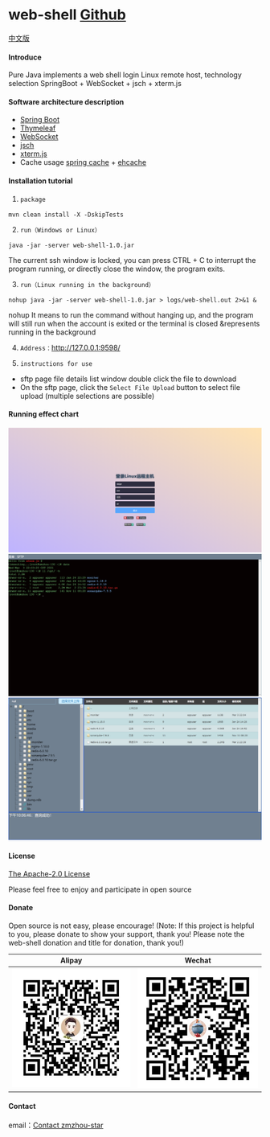 # web-shell [Github](https://github.com/zmzhou-star/web-shell)
[中文版](README.md)

#### Introduce
Pure Java implements a web shell login Linux remote host, technology selection SpringBoot + WebSocket + jsch + xterm.js

#### Software architecture description
* [Spring Boot](https://start.spring.io/)
* [Thymeleaf](https://docs.spring.io/spring-boot/docs/2.4.1/reference/htmlsingle/#boot-features-spring-mvc-template-engines)
* [WebSocket](https://docs.spring.io/spring-boot/docs/2.4.1/reference/htmlsingle/#boot-features-websockets)
* [jsch](https://github.com/is/jsch)
* [xterm.js](https://github.com/xtermjs/xterm.js/)
* Cache usage [spring cache](https://docs.spring.io/spring-boot/docs/2.4.1/reference/htmlsingle/#boot-features-caching-provider-ehcache2) + [ehcache](https://www.ehcache.org/)

#### Installation tutorial
1. `package`
```
mvn clean install -X -DskipTests
```
2. `run（Windows or Linux）`
```
java -jar -server web-shell-1.0.jar
```
The current ssh window is locked, you can press CTRL + C to interrupt the program running, or directly close the window, the program exits.

3. `run（Linux running in the background）`
```
nohup java -jar -server web-shell-1.0.jar > logs/web-shell.out 2>&1 &
```
nohup It means to run the command without hanging up, and the program will still run when the account is exited or the terminal is closed
&represents running in the background

4. `Address：`http://127.0.0.1:9598/


5. `instructions for use`
* sftp page file details list window double click the file to download
* On the sftp page, click the `Select File Upload` button to select file upload (multiple selections are possible)
   
#### Running effect chart
![login](docs/login.png)
![shell](docs/shell.png)
![sftp](docs/sftp.png)

#### License
[The Apache-2.0 License](LICENSE)

Please feel free to enjoy and participate in open source

#### Donate
Open source is not easy, please encourage! (Note: If this project is helpful to you, please donate to show your support, thank you! Please note the web-shell donation and title for donation, thank you!)

| Alipay  | Wechat  |
| :------------: | :------------: |
| ![Alipay](docs/alipay.png)  | ![Wechat](docs/wechatpay.png)  |

#### Contact
email：<a href="mailto:zmzhou-star@foxmail.com">Contact zmzhou-star</a>

